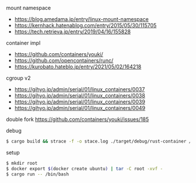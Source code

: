 mount namespace
- https://blog.amedama.jp/entry/linux-mount-namespace
- https://kernhack.hatenablog.com/entry/2015/05/30/115705
- https://tech.retrieva.jp/entry/2019/04/16/155828

container impl
- https://github.com/containers/youki/
- https://github.com/opencontainers/runc/
- https://kurobato.hateblo.jp/entry/2021/05/02/164218

cgroup v2
- https://gihyo.jp/admin/serial/01/linux_containers/0037
- https://gihyo.jp/admin/serial/01/linux_containers/0038
- https://gihyo.jp/admin/serial/01/linux_containers/0039
- https://gihyo.jp/admin/serial/01/linux_containers/0049

double fork
https://github.com/containers/youki/issues/185

debug
```sh
$ cargo build && strace -f -o stace.log ./target/debug/rust-container /bin/bash
```

setup
```sh
$ mkdir root
$ docker export $(docker create ubuntu) | tar -C root -xvf -
$ cargo run -- /bin/bash
```
